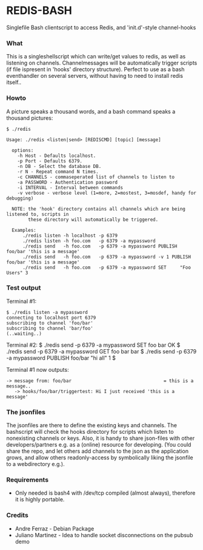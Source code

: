 REDIS-BASH
==========
Singlefile Bash clientscript to access Redis, and 'init.d'-style channel-hooks   


### What

This is a singleshellscript which can write/get values to redis, as well as listening on channels.
Channelmessages will be automatically trigger scripts (if file ispresent in 'hooks' directory structure).
Perfect to use as a bash eventhandler on several servers, without having to need to install redis itself.. 

### Howto

A picture speaks a thousand words, and a bash command speaks a thousand pictures:

    $ ./redis

    Usage: ./redis <listen|send> [REDISCMD] [topic] [message]

      options:
        -h Host - Defaults localhost.
        -p Port - Defaults 6379.
        -n DB - Select the database DB.
        -r N - Repeat command N times.
        -c CHANNELS - commaseperated list of channels to listen to
        -a PASSWORD - Authentication password
        -i INTERVAL - Interval between commands
        -v verbose - verbose level (1=more, 2=mostest, 3=mosdef, handy for debugging)

      NOTE: the 'hook' directory contains all channels which are being listened to, scripts in 
            these directory will automatically be triggered.

      Examples: 
          ./redis listen -h localhost -p 6379 
          ./redis listen -h foo.com   -p 6379 -a mypassword           
          ./redis send   -h foo.com   -p 6379 -a mypassword PUBLISH foo/bar 'this is a message'         
          ./redis send   -h foo.com   -p 6379 -a mypassword -v 1 PUBLISH foo/bar 'this is a message'         
          ./redis send   -h foo.com   -p 6379 -a mypassword SET     "Foo Users" 3
 
### Test output

Terminal #1:

    $ ./redis listen -a mypassword
    connecting to localhost port 6379
    subscribing to channel 'foo/bar'
    subscribing to channel 'bar/foo'
    (..waiting..)

Terminal #2:
    $ ./redis send -p 6379 -a mypassword SET foo bar
    OK
    $ ./redis send -p 6379 -a mypassword GET foo bar
    bar
    $ ./redis send -p 6379 -a mypassword PUBLISH foo/bar "hi all"
    1
    $

Terminal #1 now outputs:

    -> message from: foo/bar                                  = this is a message..
       -> hooks/foo/bar/triggertest: Hi I just received 'this is a message'

### The jsonfiles

The jsonfiles are there to define the existing keys and channels.
The bashscript will check the hooks directory for scripts which listen to nonexisting channels or keys.
Also, it is handy to share json-files with other developers/partners e.g. as a (online) resource for developing.
(You could share the repo, and let others add channels to the json as the application grows, and allow others readonly-access
by symbolically liking the jsonfile to a webdirectory e.g.).

### Requirements 

* Only needed is bash4 with /dev/tcp compiled (almost always), therefore it is highly portable.


### Credits
* Andre Ferraz - Debian Package
* Juliano Martinez - Idea to handle socket disconnections on the pubsub demo

